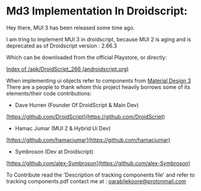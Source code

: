 # Md3 Implementation In Droidscript:

Hey there, MUI 3 has been released some time ago.

I am tring to implement MUI 3 in droidscript, because MUI 2 is aging and is deprecated as of Droidscript version : 2.66.3

Which can be downloaded from the official Playstore, or directly:

[Index of /apk/DroidScript_266 (androidscript.org)](http://androidscript.org/apk/DroidScript_266/)

When implementing ui objects refer to components from [Material Design 3](https://m3.material.io/components)
There are a people to thank whom this project heavily borrows some of its elements/their code contributions:

- Dave Hurren (Founder Of DroidScript & Main Dev)

[https://github.com/DroidScript](https://github.com/DroidScript)

- Hamac Jumar (MUI 2 & Hybrid Ui Dev)

[https://github.com/hamacjumar](https://github.com/hamacjumar)

- Symbroson (Dev at Droidscript)

[https://github.com/alex-Symbroson](https://github.com/alex-Symbroson)

To Contribute read the 'Description of tracking components file' and refer to tracking components.pdf
contact me at : oarabilekoore@protonmail.com
